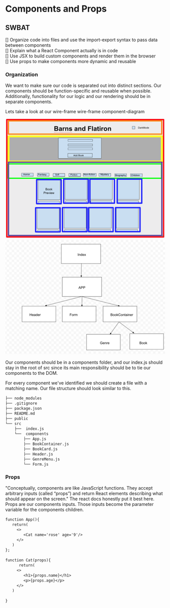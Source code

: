 # Components and Props
## SWBAT
[] Organize code into files and use the import-export syntax to pass data between components  
[] Explain what a React Component actually is in code  
[] Use JSX to build custom components and render them in the browser  
[] Use props to make components more dynamic and reusable  

### Organization
We want to make sure our code is separated out into distinct sections. Our components should be function-specific and reusable when possible. Additionally, functionality for our logic and our rendering should be in separate components.   

Lets take a look at our wire-frame wire-frame component-diagram   

![wireframe](./assets/wireframe.png)
![component-diagram](./assets/component-diagram.png)

Our components should be in a components folder, and our index.js should stay in the root of src since its main responsibility should be to tie our components to the DOM.

For every component we've identified we should create a file with a matching name. Our file structure should look similar to this.

```
├── node_modules
├── .gitignore
├── package.json
├── README.md
├── public
└── src
    ├──  index.js
    └──  components
        ├── App.js
        ├── BookContainer.js
        ├── BookCard.js
        ├── Header.js
        ├── GenreMenu.js
        └── Form.js
```

### Props
"Conceptually, components are like JavaScript functions. They accept arbitrary inputs (called “props”) and return React elements describing what should appear on the screen." The react docs honestly put it best here. Props are our components inputs. Those inputs become the parameter variable for the components children.

```
function App(){
   return(
     <>
        <Cat name='rose' age='9'/>
     </>
   )
}; 

function Cat(props){
      return(
     <>
        <h1>{props.name}</h1>
        <p>{props.age}</p>
     </>
   )

}
```